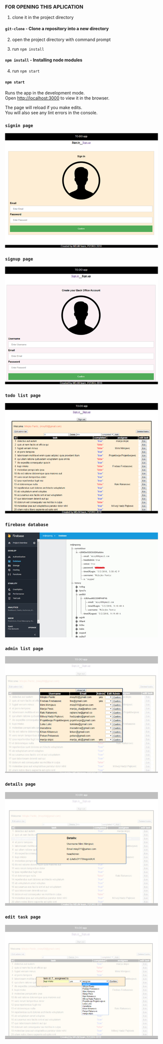 ### FOR OPENING THIS APLICATION

1. clone it in the project directory
#### `git-clone` - Clone a repository into a new directory

2. open the project directory with command prompt

3. run `npm install` 
#### `npm install` - Installing node modules



4. run `npm start`
#### `npm start`

Runs the app in the development mode.<br>
Open [http://localhost:3000](http://localhost:3000) to view it in the browser.

The page will reload if you make edits.<br>
You will also see any lint errors in the console.





### `signin page`
![Screenshot](signin.png)

### `signup page`
![Screenshot](signup.png)

### `todo list page`
![Screenshot](todolist.png)

### `firebase database`
![Screenshot](database.png)

### `admin list page`
![Screenshot](adminlist.png)

### `details page`
![Screenshot](details.png)

### `edit task page`
![Screenshot](edittask.png)

